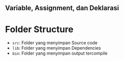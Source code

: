 ## Variable, Assignment, dan Deklarasi

# Folder Structure

- `src`: Folder yang menyimpan Source code
- `lib`: Folder yang menyimpan Dependencies
- `bin`: Folder yang menyimpan output tercompile
